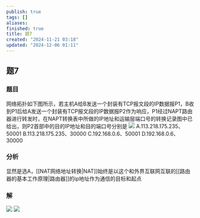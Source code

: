 ```yaml
---
publish: true
tags: []
aliases: 
finished: true
title: 题7
created: "2024-11-21 03:18"
updated: "2024-12-06 01:11"
---
```

## 题7
### 题目
网络拓扑如下图所示，若主机A给B发送一个封装有TCP报文段的IP数据报P1，B收到P1后给A发送一个封装有TCP报文段的IP数据报P2作为响应，P1经过NAPT路由器进行转发时，在NAPT转换表中所做的IP地址和运输层端口号的转换记录图中已给出，则P2首部中的目的IP地址和目的端口号分别是
![](https://img.hwenyi.tech/202411211059449.webp)
A.113.218.175.235、50001 
B.113.218.175.235、30000 
C.192.168.0.6、50001 
D.192.168.0.6、30000
### 分析
显然是选A，[[NAT网络地址转换|NAT]]始终是以这个和外界互联网互联的[[路由器的基本工作原理|路由器]]的ip地址作为通信的目标和起点
### 解
![](https://img.hwenyi.tech/202411252056882.webp)
![](https://img.hwenyi.tech/202411252056381.webp)
